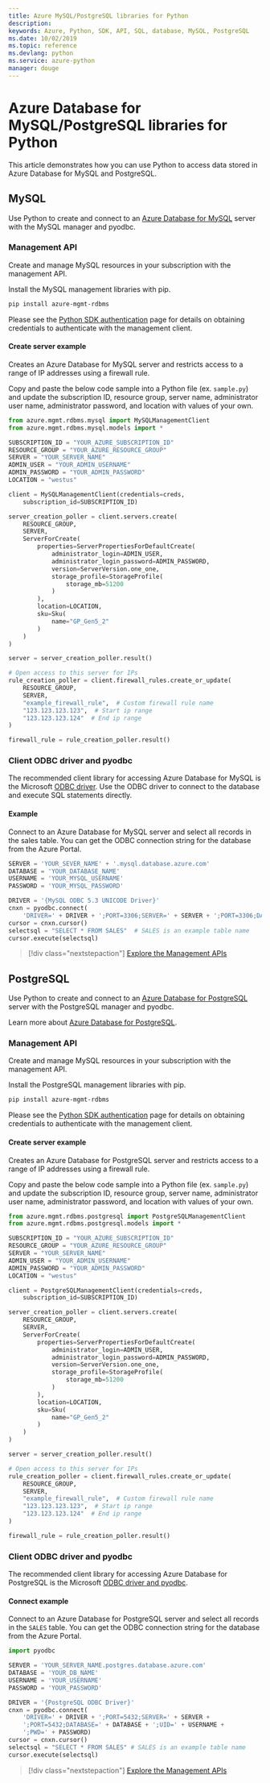 ```yaml
---
title: Azure MySQL/PostgreSQL libraries for Python
description: 
keywords: Azure, Python, SDK, API, SQL, database, MySQL, PostgreSQL
ms.date: 10/02/2019
ms.topic: reference
ms.devlang: python
ms.service: azure-python
manager: douge
---
```

# Azure Database for MySQL/PostgreSQL libraries for Python

This article demonstrates how you can use Python to access data stored in Azure Database for MySQL and PostgreSQL.

## MySQL

Use Python to create and connect to an [Azure Database for MySQL](/azure/mysql/overview) server with the MySQL manager and pyodbc.

### Management API

Create and manage MySQL resources in your subscription with the management API.

Install the MySQL management libraries with pip.
```bash
pip install azure-mgmt-rdbms
```

Please see the [Python SDK authentication](https://docs.microsoft.com/python/azure/python-sdk-azure-authenticate) page for details on obtaining credentials to authenticate with the management client.

#### Create server example

Creates an Azure Database for MySQL server and restricts access to a range of IP addresses using a firewall rule.

Copy and paste the below code sample into a Python file (ex. `sample.py`) and update the subscription ID, resource group, server name, administrator user name, administrator password, and location with values of your own.

```python
from azure.mgmt.rdbms.mysql import MySQLManagementClient
from azure.mgmt.rdbms.mysql.models import *

SUBSCRIPTION_ID = "YOUR_AZURE_SUBSCRIPTION_ID"
RESOURCE_GROUP = "YOUR_AZURE_RESOURCE_GROUP"
SERVER = "YOUR_SERVER_NAME"
ADMIN_USER = "YOUR_ADMIN_USERNAME"
ADMIN_PASSWORD = "YOUR_ADMIN_PASSWORD"
LOCATION = "westus"

client = MySQLManagementClient(credentials=creds,
    subscription_id=SUBSCRIPTION_ID)

server_creation_poller = client.servers.create(
    RESOURCE_GROUP,
    SERVER,
    ServerForCreate(
        properties=ServerPropertiesForDefaultCreate(
            administrator_login=ADMIN_USER,
            administrator_login_password=ADMIN_PASSWORD,
            version=ServerVersion.one_one,
            storage_profile=StorageProfile(
                storage_mb=51200
            )
        ),
        location=LOCATION,
        sku=Sku(
            name="GP_Gen5_2"
        )
    )
)

server = server_creation_poller.result()

# Open access to this server for IPs
rule_creation_poller = client.firewall_rules.create_or_update(
    RESOURCE_GROUP,
    SERVER,
    "example_firewall_rule",  # Custom firewall rule name
    "123.123.123.123",  # Start ip range
    "123.123.123.124"  # End ip range
)

firewall_rule = rule_creation_poller.result()
```

### Client ODBC driver and pyodbc

The recommended client library for accessing Azure Database for MySQL is the Microsoft [ODBC driver](/azure/sql-database/sql-database-connect-query-python#prerequisites). Use the ODBC driver to connect to the database and execute SQL statements directly.

#### Example

Connect to an Azure Database for MySQL server and select all records in the sales table. You can get the ODBC connection string for the database from the Azure Portal.

```python
SERVER = 'YOUR_SEVER_NAME' + '.mysql.database.azure.com'
DATABASE = 'YOUR_DATABASE_NAME'
USERNAME = 'YOUR_MYSQL_USERNAME'
PASSWORD = 'YOUR_MYSQL_PASSWORD'

DRIVER = '{MySQL ODBC 5.3 UNICODE Driver}'
cnxn = pyodbc.connect(
    'DRIVER=' + DRIVER + ';PORT=3306;SERVER=' + SERVER + ';PORT=3306;DATABASE=' + DATABASE + ';UID=' + USERNAME + ';PWD=' + PASSWORD)
cursor = cnxn.cursor()
selectsql = "SELECT * FROM SALES"  # SALES is an example table name
cursor.execute(selectsql)
```

> [!div class="nextstepaction"]
> [Explore the Management APIs](/python/api/azure-mgmt-rdbms)

## PostgreSQL

Use Python to create and connect to an [Azure Database for PostgreSQL](/azure/postgresql/overview) server with the PostgreSQL manager and pyodbc.

Learn more about [Azure Database for PostgreSQL](https://docs.microsoft.com/azure/postgresql/).

### Management API
Create and manage MySQL resources in your subscription with the management API.

Install the PostgreSQL management libraries with pip.
```bash
pip install azure-mgmt-rdbms
```

Please see the [Python SDK authentication](https://docs.microsoft.com/python/azure/python-sdk-azure-authenticate) page for details on obtaining credentials to authenticate with the management client.

#### Create server example

Creates an Azure Database for PostgreSQL server and restricts access to a range of IP addresses using a firewall rule.

Copy and paste the below code sample into a Python file (ex. `sample.py`) and update the subscription ID, resource group, server name, administrator user name, administrator password, and location with values of your own.

```python
from azure.mgmt.rdbms.postgresql import PostgreSQLManagementClient
from azure.mgmt.rdbms.postgresql.models import *

SUBSCRIPTION_ID = "YOUR_AZURE_SUBSCRIPTION_ID"
RESOURCE_GROUP = "YOUR_AZURE_RESOURCE_GROUP"
SERVER = "YOUR_SERVER_NAME"
ADMIN_USER = "YOUR_ADMIN_USERNAME"
ADMIN_PASSWORD = "YOUR_ADMIN_PASSWORD"
LOCATION = "westus"

client = PostgreSQLManagementClient(credentials=creds,
    subscription_id=SUBSCRIPTION_ID)

server_creation_poller = client.servers.create(
    RESOURCE_GROUP,
    SERVER,
    ServerForCreate(
        properties=ServerPropertiesForDefaultCreate(
            administrator_login=ADMIN_USER,
            administrator_login_password=ADMIN_PASSWORD,
            version=ServerVersion.one_one,
            storage_profile=StorageProfile(
                storage_mb=51200
            )
        ),
        location=LOCATION,
        sku=Sku(
            name="GP_Gen5_2"
        )
    )
)

server = server_creation_poller.result()

# Open access to this server for IPs
rule_creation_poller = client.firewall_rules.create_or_update(
    RESOURCE_GROUP,
    SERVER,
    "example_firewall_rule",  # Custom firewall rule name
    "123.123.123.123",  # Start ip range
    "123.123.123.124"  # End ip range
)

firewall_rule = rule_creation_poller.result()
```

### Client ODBC driver and pyodbc
The recommended client library for accessing Azure Database for PostgreSQL is the Microsoft [ODBC driver and pyodbc](https://docs.microsoft.com/azure/sql-database/sql-database-connect-query-python#prerequisites).

#### Connect example

Connect to an Azure Database for PostgreSQL server and select all records in the `SALES` table. You can get the ODBC connection string for the database from the Azure Portal.

```python
import pyodbc

SERVER = 'YOUR_SERVER_NAME.postgres.database.azure.com'
DATABASE = 'YOUR_DB_NAME'
USERNAME = 'YOUR_USERNAME'
PASSWORD = 'YOUR_PASSWORD'

DRIVER = '{PostgreSQL ODBC Driver}'
cnxn = pyodbc.connect(
    'DRIVER=' + DRIVER + ';PORT=5432;SERVER=' + SERVER +
    ';PORT=5432;DATABASE=' + DATABASE + ';UID=' + USERNAME +
    ';PWD=' + PASSWORD)
cursor = cnxn.cursor()
selectsql = "SELECT * FROM SALES" # SALES is an example table name
cursor.execute(selectsql)
```

> [!div class="nextstepaction"]
> [Explore the Management APIs](/python/api/azure-mgmt-rdbms)

